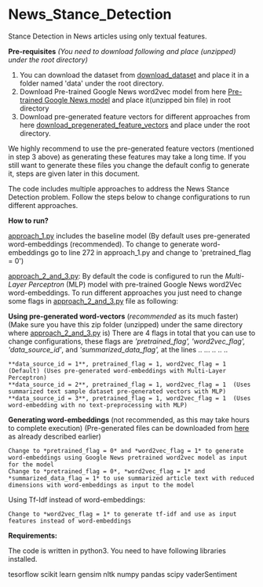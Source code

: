 # News_Stance_Detection
Stance Detection in News articles using only textual features.

**Pre-requisites** *(You need to download following and place (unzipped) under the root directory)*

1. You can download the dataset from [download_dataset]() and place it in a folder named 'data' under the root directory.
2. Download Pre-trained Google News word2vec model from here [Pre-trained Google News model](https://drive.google.com/file/d/0B7XkCwpI5KDYNlNUTTlSS21pQmM/edit?usp=sharing) and place it(unzipped bin file) in root directory
3. Download pre-generated feature vectors for different approaches from here [download_pregenerated_feature_vectors](https://drive.google.com/file/d/1nkfF5YYVV7EkxeufnaVg4qX-O91Dx_pW/view?usp=sharing) and place under the root directory.

We highly recommend to use the pre-generated feature vectors (mentioned in step 3 above) as generating these features may take a long time. If you still want to generate these files you change the default config to generate it, steps are given later in this document.

The code includes multiple approaches to address the News Stance Detection problem. Follow the steps below to change configurations to run different approaches.

**How to run?**

[approach_1.py](approach_1.py) includes the baseline model (By default uses pre-generated word-embeddings (recommended). To change to generate word-embeddings go to line 272 in approach_1.py and change to 'pretrained_flag = 0')

[approach_2_and_3.py](approach_2_and_3.py): By default the code is configured to run the *Multi-Layer Perceptron* (MLP) model with pre-trained Google News word2Vec word-embeddings. To run different approaches you just need to change some flags in [approach_2_and_3.py](approach_2_and_3.py) file as following:

**Using pre-generated word-vectors** (*recommended* as its much faster) (Make sure you have this zip folder (unzipped) under the same directory where [approach_2_and_3.py](approach_2_and_3.py) is)
There are 4 flags in total that you can use to change configurations, these flags are *'pretrained_flag', 'word2vec_flag', 'data_source_id'*, and *'summarized_data_flag',* at the lines .. ... .. .. ..

	**data_source_id = 1**, pretrained_flag = 1, word2vec_flag = 1	(Default) (Uses pre-generated word-embeddings with Multi-Layer Perceptron)
	**data_source_id = 2**, pretrained_flag = 1, word2vec_flag = 1	(Uses summarized text sample dataset pre-generated vectors with MLP)
	**data_source_id = 3**, pretrained_flag = 1, word2vec_flag = 1	(Uses word-embedding with no text-preprocessing with MLP)


**Generating word-embeddings** (not recommended, as this may take hours to complete execution) (Pre-generated files can be downloaded from [here]() as already described earlier)

	Change to *pretrained_flag = 0* and *word2vec_flag = 1* to generate word-embeddings using Google News pretrained word2vec model as input for the model
	Change to *pretrained_flag = 0*, *word2vec_flag = 1* and *summarized_data_flag = 1* to use summarized article text with reduced dimensions with word-embeddings as input to the model

Using Tf-Idf instead of word-embeddings:

	Change to *word2vec_flag = 1* to generate tf-idf and use as input features instead of word-embeddings
	


**Requirements:**

The code is written in python3.
You need to have following libraries installed.

tesorflow
scikit learn
gensim
nltk
numpy
pandas
scipy
vaderSentiment


